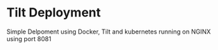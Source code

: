 # Tilt Deployment

Simple Delpoment using Docker, Tilt and kubernetes running on NGINX using port 8081 
